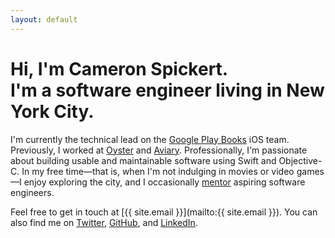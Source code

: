 ```yaml
---
layout: default
---
```

# Hi, I'm Cameron Spickert.<br />I'm a software engineer living in New York City.

I'm currently the technical lead on the [Google Play Books][g] iOS team. Previously, I worked at [Oyster][o] and [Aviary][a]. Professionally, I'm passionate about building usable and maintainable software using Swift and Objective-C. In my free time—that is, when I'm not indulging in movies or video games—I enjoy exploring the city, and I occasionally [mentor][c] aspiring software engineers.

Feel free to get in touch at [{{ site.email }}](mailto:{{ site.email }}). You can also find me on [Twitter][t], [GitHub][g], and [LinkedIn][l].

[g]: https://en.wikipedia.org/wiki/Google_Play_Books
[o]: https://en.wikipedia.org/wiki/Oyster_(company)
[a]: https://en.wikipedia.org/wiki/Aviary_(image_editor)
[c]: https://www.c4q.nyc/
[t]: https://twitter.com/cameronspickert
[g]: https://github.com/cspickert
[l]: https://www.linkedin.com/in/cameronspickert
